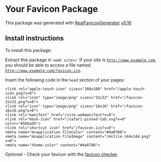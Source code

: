 # Your Favicon Package

This package was generated with [RealFaviconGenerator](https://realfavicongenerator.net/) [v0.16](https://realfavicongenerator.net/change_log#v0.16)

## Install instructions

To install this package:

Extract this package in <code>&lt;web site&gt;/</code>. If your site is <code>http://www.example.com</code>, you should be able to access a file named <code>http://www.example.com/favicon.ico</code>.

Insert the following code in the `head` section of your pages:

    <link rel="apple-touch-icon" sizes="180x180" href="/apple-touch-icon.png?v=0">
    <link rel="icon" type="image/png" sizes="32x32" href="/favicon-32x32.png?v=0">
    <link rel="icon" type="image/png" sizes="16x16" href="/favicon-16x16.png?v=0">
    <link rel="manifest" href="/site.webmanifest?v=0">
    <link rel="mask-icon" href="/safari-pinned-tab.svg?v=0" color="#5bbad5">
    <link rel="shortcut icon" href="/favicon.ico?v=0">
    <meta name="msapplication-TileColor" content="#4a0780">
    <meta name="msapplication-TileImage" content="/mstile-144x144.png?v=0">
    <meta name="theme-color" content="#4a0780">

*Optional* - Check your favicon with the [favicon checker](https://realfavicongenerator.net/favicon_checker)